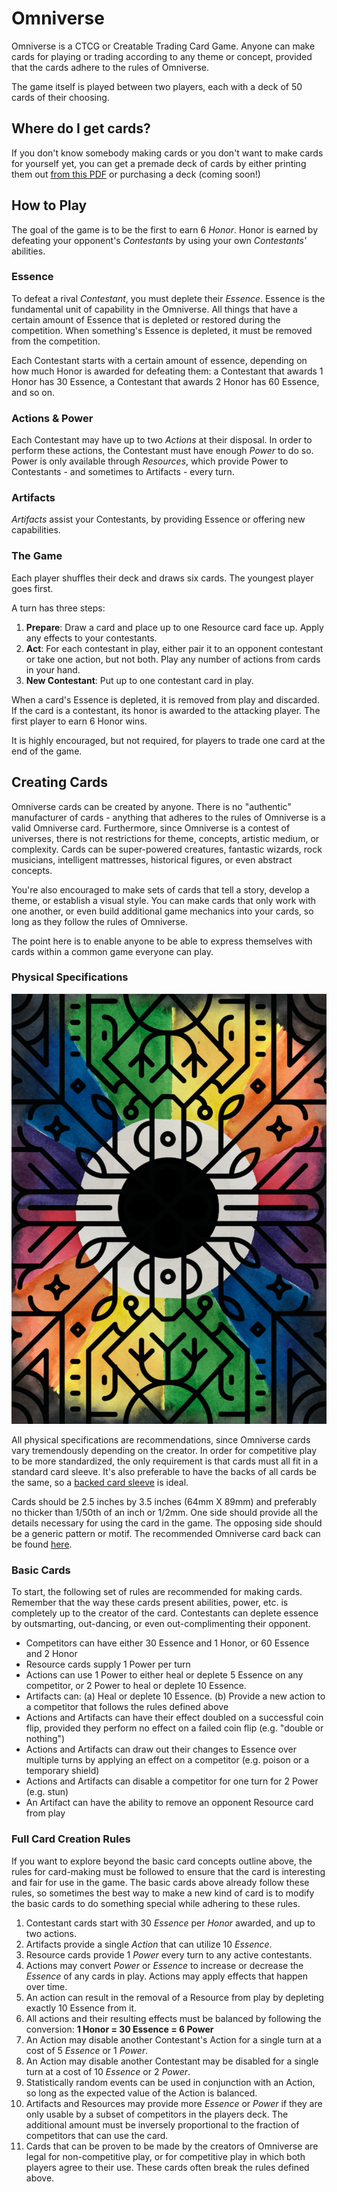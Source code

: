 
# Omniverse

Omniverse is a CTCG or Creatable Trading Card Game. Anyone can make cards for playing or
trading according to any theme or concept, provided that the cards adhere to the rules 
of Omniverse. 

The game itself is played between two players, each with a deck of 50 cards of their
choosing.

## Where do I get cards?

If you don't know somebody making cards or you don't want to make cards for yourself yet,
you can get a premade deck of cards by either printing them out 
[from this PDF](playtest_deck.pdf) or purchasing a deck (coming soon!)

## How to Play
The goal of the game is to be the first to earn 6 _Honor_. Honor is earned by defeating
your opponent's _Contestants_ by using your own _Contestants'_ abilities. 

### Essence
To defeat a rival _Contestant_, you must deplete their  _Essence_. Essence is the 
fundamental unit of capability in the Omniverse. All things that have a certain amount of 
Essence that is depleted or restored during the competition. When something's Essence
is depleted, it must be removed from the competition.

Each Contestant starts with a certain amount of essence, depending on how much Honor is
awarded for defeating them: a Contestant that awards 1 Honor has 30 Essence, a Contestant
that awards 2 Honor has 60 Essence, and so on.

### Actions & Power
Each Contestant may have up to two _Actions_ at their disposal. In order to perform these
actions, the Contestant must have enough _Power_ to do so. Power is only available through
_Resources_, which provide Power to Contestants - and sometimes to Artifacts - every turn.

### Artifacts
_Artifacts_ assist your Contestants, by providing Essence or offering new capabilities.

### The Game
Each player shuffles their deck and draws six cards. The youngest player goes first.

A turn has three steps:
1. **Prepare**: Draw a card and place up to one Resource card face up. Apply any effects
   to your contestants.
2. **Act**: For each contestant in play, either pair it to an opponent contestant or take
   one action, but not both. Play any number of actions from cards in your hand.
3. **New Contestant**: Put up to one contestant card in play.

When a card's Essence is depleted, it is removed from play and discarded. If the card
is a contestant, its honor is awarded to the attacking player. The first player to earn 
6 Honor wins.

It is highly encouraged, but not required, for players to trade one card at the end of
the game.

## Creating Cards
Omniverse cards can be created by anyone. There is no "authentic" manufacturer of cards - 
anything that adheres to the rules of Omniverse is a valid Omniverse card. Furthermore,
since Omniverse is a contest of universes, there is not restrictions for theme, concepts,
artistic medium, or complexity. Cards can be super-powered creatures, fantastic wizards,
rock musicians, intelligent mattresses, historical figures, or even abstract concepts.

You're also encouraged to make sets of cards that tell a story, develop a theme, or
establish a visual style. You can make cards that only work with one another, or even
build additional game mechanics into your cards, so long as they follow the rules of 
Omniverse.

The point here is to enable anyone to be able to express themselves with cards within a 
common game everyone can play.

### Physical Specifications

![Omniverse card back](back-small.png)

All physical specifications are recommendations, since Omniverse cards vary tremendously
depending on the creator. In order for competitive play to be more standardized, the only
requirement is that cards must all fit in a standard card sleeve. It's also preferable to
have the backs of all cards be the same, so a 
[backed card sleeve](https://www.dragonshield.com/) is ideal.

Cards should be 2.5 inches by 3.5 inches (64mm X 89mm) and preferably no thicker than 
1/50th of an inch or 1/2mm. One side should provide all the details necessary for using
the card in the game. The opposing side should be a generic pattern or motif. The
recommended Omniverse card back can be found [here](back-small.png).

### Basic Cards
To start, the following set of rules are recommended for making cards. Remember that the
way these cards present abilities, power, etc. is completely up to the creator of the
card. Contestants can deplete essence by outsmarting, out-dancing, or even 
out-complimenting their opponent.

- Competitors can have either 30 Essence and 1 Honor, or 60 Essence and 2 Honor
- Resource cards supply 1 Power per turn
- Actions can use 1 Power to either heal or deplete 5 Essence on any competitor, or 2
  Power to heal or deplete 10 Essence. 
- Artifacts can:
    (a) Heal or deplete 10 Essence.
    (b) Provide a new action to a competitor that follows the rules defined above
- Actions and Artifacts can have their effect doubled on a successful coin flip, provided
  they perform no effect on a failed coin flip (e.g. "double or nothing")
- Actions and Artifacts can draw out their changes to Essence over multiple turns by 
  applying an effect on a competitor (e.g. poison or a temporary shield)
- Actions and Artifacts can disable a competitor for one turn for 2 Power (e.g. stun)
- An Artifact can have the ability to remove an opponent Resource card from play

### Full Card Creation Rules
If you want to explore beyond the basic card concepts outline above, the rules for 
card-making must be followed to ensure that the card is interesting and fair for use in 
the game. The basic cards above already follow these rules, so sometimes the best way to
make a new kind of card is to modify the basic cards to do something special while 
adhering to these rules.

1.  Contestant cards start with 30 _Essence_ per _Honor_ awarded, and up to two
    actions.
2.  Artifacts provide a single _Action_ that can utilize 10 _Essence_.
3.  Resource cards provide 1 _Power_ every turn to any active contestants.
4.  Actions may convert _Power_ or _Essence_ to increase or decrease the _Essence_ of any
    cards in play. Actions may apply effects that happen over time.
5.  An action can result in the removal of a Resource from play by depleting exactly 10 
    Essence from it.
6.  All actions and their resulting effects must be balanced by following the conversion: 
     **1 Honor = 30 Essence = 6 Power**
7.  An Action may disable another Contestant's Action for a single turn at a cost of 5 
    _Essence_ or 1 _Power_. 
8. An Action may disable another Contestant may be disabled for a single turn at a cost 
    of 10 _Essence_ or 2 _Power_.
9. Statistically random events can be used in conjunction with an Action, so long as the 
    expected value of the Action is balanced.
10. Artifacts and Resources may provide more _Essence_ or _Power_ if they are only usable
    by a subset of competitors in the players deck. The additional amount must be
    inversely proportional to the fraction of competitors that can use the card.
11. Cards that can be proven to be made by the creators of Omniverse are legal for 
    non-competitive play, or for competitive play in which both players agree to their 
    use. These cards often break the rules defined above.